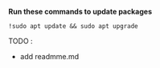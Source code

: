 
**Run these commands to update packages**
```
!sudo apt update && sudo apt upgrade
```


TODO : 
- add  readmme.md
